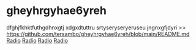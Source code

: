 # gheyhrgyhae6yreh

dfghjfkhktfuthgdhnxgtj
xdgxdtuttru
srtyseryseryeruseu
jngnxgfjdyri >> https://github.com/tersambo/gheyhrgyhae6yreh/blob/main/README.md
<a href="https://zeno.fm/radio/avatar-2-the-way-of-water-2022-online-fullmovie-for-free/">Radio</a>
<a href="https://zeno.fm/radio/watch-avatar-2-the-way-of-water-streaming-online-now/">Radio</a>
<a href="https://zeno.fm/radio/watch-avatar-the-way-of-water-streaming-online-on-disney-plus/">Radio</a>
<a href="https://zeno.fm/radio/where-to-watch-avatar-2-the-way-of-water-online-streaming-in-us/">Radio</a>
